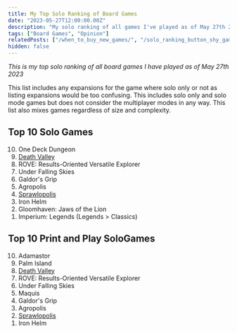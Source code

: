 ```yaml
---
title: My Top Solo Ranking of Board Games
date: "2023-05-27T12:00:00.00Z"
description: "My solo ranking of all games I've played as of May 27th 2023"
tags: ["Board Games", "Opinion"]
relatedPosts: ["/when_to_buy_new_games/", "/solo_ranking_button_shy_games/"]
hidden: false
---
```


_This is my top solo ranking of all board games I have played as of May 27th 2023_

This list includes any expansions for the game where solo only or not as listing expansions would be too confusing. This includes solo only and solo mode games but does not consider the multiplayer modes in any way. This list also mixes games regardless of size and complexity.

## Top 10 Solo Games

<ol reversed>
  <li>One Deck Dungeon</li>
  <li><a href="https://danielhearn.co.uk/blog/death_valley">Death Valley</a></li>
  <li>ROVE: Results-Oriented Versatile Explorer</li>
  <li>Under Falling Skies</li>
  <li>Galdor's Grip</li>
  <li>Agropolis</li>
  <li><a href="https://danielhearn.co.uk/blog/sprawlopolis">Sprawlopolis</a></li>
  <li>Iron Helm</li>
  <li>Gloomhaven: Jaws of the Lion</li>
  <li>Imperium: Legends (Legends > Classics)</li>
</ol>

## Top 10 Print and Play SoloGames

<ol reversed>
  <li>Adamastor</li>
  <li>Palm Island</a></li>
  <li><a href="https://danielhearn.co.uk/blog/death_valley">Death Valley</a></li>
  <li>ROVE: Results-Oriented Versatile Explorer</li>
  <li>Under Falling Skies</li>
  <li>Maquis</li>
  <li>Galdor's Grip</li>
  <li>Agropolis</li>
  <li><a href="https://danielhearn.co.uk/blog/sprawlopolis">Sprawlopolis</a></li>
  <li>Iron Helm</li>
</ol>
